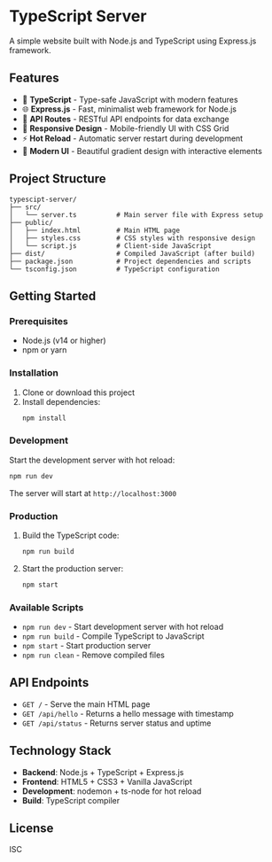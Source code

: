 # TypeScript Server

A simple website built with Node.js and TypeScript using Express.js framework.

## Features

- 🚀 **TypeScript** - Type-safe JavaScript with modern features
- 🌐 **Express.js** - Fast, minimalist web framework for Node.js
- 🔄 **API Routes** - RESTful API endpoints for data exchange
- 📱 **Responsive Design** - Mobile-friendly UI with CSS Grid
- ⚡ **Hot Reload** - Automatic server restart during development
- 🎨 **Modern UI** - Beautiful gradient design with interactive elements

## Project Structure

```
typescipt-server/
├── src/
│   └── server.ts          # Main server file with Express setup
├── public/
│   ├── index.html         # Main HTML page
│   ├── styles.css         # CSS styles with responsive design
│   └── script.js          # Client-side JavaScript
├── dist/                  # Compiled JavaScript (after build)
├── package.json           # Project dependencies and scripts
└── tsconfig.json          # TypeScript configuration
```

## Getting Started

### Prerequisites

- Node.js (v14 or higher)
- npm or yarn

### Installation

1. Clone or download this project
2. Install dependencies:
   ```bash
   npm install
   ```

### Development

Start the development server with hot reload:
```bash
npm run dev
```

The server will start at `http://localhost:3000`

### Production

1. Build the TypeScript code:
   ```bash
   npm run build
   ```

2. Start the production server:
   ```bash
   npm start
   ```

### Available Scripts

- `npm run dev` - Start development server with hot reload
- `npm run build` - Compile TypeScript to JavaScript
- `npm start` - Start production server
- `npm run clean` - Remove compiled files

## API Endpoints

- `GET /` - Serve the main HTML page
- `GET /api/hello` - Returns a hello message with timestamp
- `GET /api/status` - Returns server status and uptime

## Technology Stack

- **Backend**: Node.js + TypeScript + Express.js
- **Frontend**: HTML5 + CSS3 + Vanilla JavaScript
- **Development**: nodemon + ts-node for hot reload
- **Build**: TypeScript compiler

## License

ISC